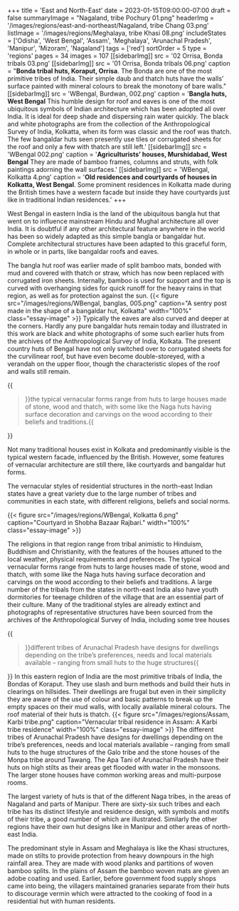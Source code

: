 +++
title = 'East and North-East'
date = 2023-01-15T09:00:00-07:00
draft = false
summaryImage = "Nagaland, tribe Pochury 01.png"
headerImg = '/images/regions/east-and-northeast/Nagaland, tribe Chang 03.png'
listImage = '/images/regions/Meghalaya, tribe Khasi 08.png'
includeStates = ['Odisha', 'West Bengal', 'Assam', 'Meghalaya', 'Arunachal Pradesh', 'Manipur',
'Mizoram', 'Nagaland']
tags = ['red']
sortOrder = 5
type = 'regions'
pages = 34
images = 107
[[sidebarImg]]
    src = '02 Orrisa, Bonda tribals 03.png'
[[sidebarImg]]
    src = '01 Orrisa, Bonda tribals 06.png'
    caption = "**Bonda tribal huts, Koraput, Orrisa**. The Bonda are one of the most primitive tribes of India. Their simple daub and thatch huts have the walls’ surface painted with mineral colours to break the monotony of bare walls."
[[sidebarImg]]
    src = 'WBengal, Burdwan, 002.png'
    caption = '**Bangla huts, West Bengal** This humble design for roof and eaves is one of the most ubiquitous symbols of Indian architecture which has been adopted all over India. It is ideal for deep shade and dispersing rain water quickly. The black and white photographs are from the collection of the Anthropological Survey of India, Kolkatta, when its form was classic and the roof was thatch. The few bangaldar huts seen presently use tiles or corrugated sheets for the roof and only a few with thatch are still left.'
[[sidebarImg]]
    src = 'WBengal 002.png'
    caption = '**Agriculturists’ houses, Murshidabad, West Bengal** They are made of bamboo frames, columns and struts, with folk paintings adorning the wall surfaces.'
[[sidebarImg]]
    src = 'WBengal, Kolkatta 4.png'
    caption = '**Old residences and courtyards of houses in Kolkatta, West Bengal**. Some prominent residences in Kolkatta made during the British times have a western facade but inside they have courtyards just like in traditional Indian residences.'
+++

West Bengal in eastern India is the land of the ubiquitous bangla hut that went on to
influence mainstream Hindu and Mughal architecture all over India. It is doubtful if any
other architectural feature anywhere in the world has been so widely adapted as this simple
bangla or bangaldar hut. Complete architectural structures have been adapted to this graceful
form, in whole or in parts, like bangaldar roofs and eaves.

The bangla hut roof was earlier made of split bamboo mats, bonded with mud and covered
with thatch or straw, which has now been replaced with corrugated iron sheets. Internally,
bamboo is used for support and the top is curved with overhanging sides for quick runoff for
the heavy rains in that region, as well as for protection against the sun.
{{< figure src="/images/regions/WBengal, banglas, 005.png" caption="A sentry post made in the shape of a bangaldar hut, Kolkatta" width="100%" class="essay-image" >}} Typically the eaves
are also curved and deeper at the corners. Hardly any pure bangaldar huts remain today and
illustrated in this work are black and white photographs of some such earlier huts from the
archives of the Anthropological Survey of India, Kolkata. The present country huts of Bengal
have not only switched over to corrugated sheets for the curvilinear roof, but have even
become double-storeyed, with a verandah on the upper floor, though the characteristic slopes
of the roof and walls still remain.

{{<blockquote position="right">}}the typical vernacular forms range from huts to large houses
made of stone, wood and thatch, with some like the Naga huts having surface decoration
and carvings on the wood according to their beliefs and traditions.{{</blockquote>}}

Not many traditional houses exist in Kolkata and predominantly visible is the typical western
facade, influenced by the British. However, some features of vernacular architecture are still
there, like courtyards and bangaldar hut forms.

The vernacular styles of residential structures in the north-east Indian states have a great variety
due to the large number of tribes and communities in each state, with different religions,
beliefs and social norms.

{{< figure src="/images/regions/WBengal, Kolkatta 6.png" caption="Courtyard in Shobha Bazaar Rajbari." width="100%" class="essay-image" >}}

The religions in that region range from tribal animistic to Hinduism,
Buddhism and Christianity, with the features of the houses attuned to the local weather, physical
requirements and preferences. The typical vernacular forms range from huts to large houses
made of stone, wood and thatch, with some like the Naga huts having surface decoration
and carvings on the wood according to their beliefs and traditions. A large number of the
tribals from the states in north-east India also have youth dormitories for teenage children of
the village that are an essential part of their culture. Many of the traditional styles are already extinct and photographs of representative structures have been sourced from the archives of the
Anthropological Survey of India, including some tree houses

{{<blockquote position="left">}}different tribes of Arunachal Pradesh have designs for dwellings depending on the tribe’s
preferences, needs and local materials available – ranging from small huts to the huge structures{{</blockquote>}} In this eastern region of India are the most primitive tribals of India, the Bondas of Koraput.
They use slash and burn methods and build their huts in clearings on hillsides. Their
dwellings are frugal but even in their simplicity they are aware of the use of colour and basic
patterns to break up the empty spaces on their mud walls, with locally available mineral
colours. The roof material of their huts is thatch.
{{< figure src="/images/regions/Assam, Karbi tribe.png" caption="Vernacular tribal residence in Assam: A Karbi tribe residence" width="100%" class="essay-image" >}}
The different tribes of Arunachal Pradesh have designs for dwellings depending on the tribe’s
preferences, needs and local materials available – ranging from small huts to the huge structures
of the Galo tribe and the stone houses of the Monpa tribe around Tawang. The Apa Tani of
Arunachal Pradesh have their huts on high stilts as their areas get flooded with water in the
monsoons. The larger stone houses have common working areas and multi-purpose rooms.

The largest variety of huts is that of the different Naga tribes, in the areas of Nagaland and
parts of Manipur. There are sixty-six such tribes and each tribe has its distinct lifestyle and
residence design, with symbols and motifs of their tribe, a good number of which are illustrated.
Similarly the other regions have their own hut designs like in Manipur and other areas of
north-east India.

The predominant style in Assam and Meghalaya is like the Khasi structures, made on stilts to
provide protection from heavy downpours in the high rainfall area. They are made with wood
planks and partitions of woven bamboo splits. In the plains of Assam the bamboo woven mats
are given an adobe coating and used. Earlier, before government food supply shops came into
being, the villagers maintained granaries separate from their huts to discourage vermin which
were attracted to the cooking of food in a residential hut with human residents.